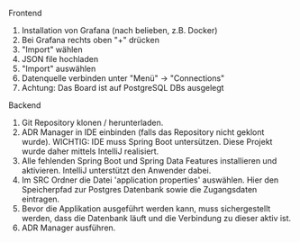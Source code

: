 Frontend
1. Installation von Grafana (nach belieben, z.B. Docker)
2. Bei Grafana rechts oben "+" drücken
3. "Import" wählen
4. JSON file hochladen
5. "Import" auswählen
6. Datenquelle verbinden unter "Menü" -> "Connections"
7. Achtung: Das Board ist auf PostgreSQL DBs ausgelegt

Backend 
1. Git Repository klonen / herunterladen.
2. ADR Manager in IDE einbinden (falls das Repository nicht geklont wurde). WICHTIG: IDE muss Spring Boot untersützen. Diese Projekt wurde daher mittels IntelliJ realisiert.
3. Alle fehlenden Spring Boot und Spring Data Features installieren und aktivieren. IntelliJ unterstützt den Anwender dabei.
4. Im SRC Ordner die Datei 'application properties' auswählen. Hier den Speicherpfad zur Postgres Datenbank sowie die Zugangsdaten eintragen.
5. Bevor die Applikation ausgeführt werden kann, muss sichergestellt werden, dass die Datenbank läuft und die Verbindung zu dieser aktiv ist. 
6. ADR Manager ausführen. 
